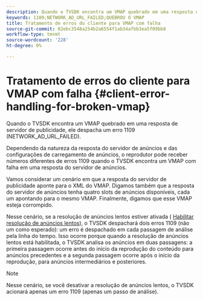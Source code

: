 ```yaml
---
description: Quando o TVSDK encontra um VMAP quebrado em uma resposta de servidor de publicidade, ele despacha um erro 1109 (NETWORK_AD_URL_FAILED).
keywords: 1109;NETWORK_AD_URL_FAILED;QUEBROU O VMAP
title: Tratamento de erros do cliente para VMAP com falha
source-git-commit: 02ebc3548a254b2a6554f1ab34afbb3ea5f09bb8
workflow-type: tm+mt
source-wordcount: '228'
ht-degree: 0%

---
```


# Tratamento de erros do cliente para VMAP com falha {#client-error-handling-for-broken-vmap}

Quando o TVSDK encontra um VMAP quebrado em uma resposta de servidor de publicidade, ele despacha um erro 1109 (NETWORK_AD_URL_FAILED).

Dependendo da natureza da resposta do servidor de anúncios e das configurações de carregamento de anúncios, o reprodutor pode receber números diferentes de erros 1109 quando o TVSDK encontra um VMAP com falha em uma resposta do servidor de anúncios.

Vamos considerar um cenário em que a resposta do servidor de publicidade aponte para o XML do VMAP. Digamos também que a resposta do servidor de anúncios tenha quatro slots de anúncios disponíveis, cada um apontando para o mesmo VMAP. Finalmente, digamos que esse VMAP esteja corrompido.

Nesse cenário, se a resolução de anúncios lentos estiver ativada ( [Habilitar resolução de anúncios lentos](../../../tvsdk-2.7-for-android/ad-insertion/c-psdk-android-2.7-lazy-ad-resolving/t-psdk-android-2.7-enable-lazy-ad-resolving.md)), o TVSDK despachará dois erros 1109 (não um como esperado): um erro é despachado em cada passagem de análise pela linha do tempo. Isso ocorre porque quando a resolução de anúncios lentos está habilitada, o TVSDK analisa os anúncios em duas passagens: a primeira passagem ocorre antes do início da reprodução do conteúdo para anúncios precedentes e a segunda passagem ocorre após o início da reprodução, para anúncios intermediários e posteriores.

>[!NOTE]
>
>Nesse cenário, se você desativar a resolução de anúncios lentos, o TVSDK acionará apenas um erro 1109 (apenas um passo de análise).
